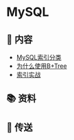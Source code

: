 # MySQL
## 📖 内容
- [MySQL索引分类](mysql-index-1.md)
- [为什么使用B+Tree](mysql-index-2.md)
- [索引实战](mysql-index-3.md)
## 📚 资料

## 🚪 传送